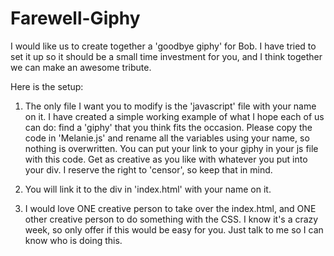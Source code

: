 # Farewell-Giphy

I would like us to create together a 'goodbye giphy' for Bob.
I have tried to set it up so it should be a small time investment
for you, and I think together we can make an awesome tribute.

Here is the setup:

1.  The only file I want you to modify is the 'javascript' file with your name on it.  I have created a simple working example of what I hope each of us can do:  find a 'giphy' that you think fits the occasion.  Please copy the code in 'Melanie.js' and rename all the variables using your name, so nothing is overwritten.  You can put your link to your giphy in your js file with this code.  Get as creative as you like with whatever you put into your div.  I reserve the right to 'censor', so keep that in mind.

2. You will link it to the div in 'index.html' with your name on it.

3. I would love ONE creative person to take over the index.html, and ONE other creative person to do something with the CSS.  I know it's a crazy week, so only offer if this would be easy for you.  Just talk to me so I can know who is doing this.